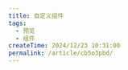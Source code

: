 ```yaml
---
title: 自定义组件
tags:
  - 预览
  - 组件
createTime: 2024/12/23 10:31:00
permalink: /article/cb5o3pbd/
---
```


<CustomComponent />
